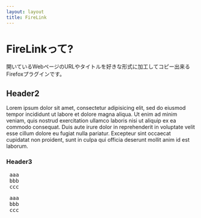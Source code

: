 ```yaml
---
layout: layout
title: FireLink
---
```

# FireLinkって?

開いているWebページのURLやタイトルを好きな形式に加工してコピー出来るFirefoxプラグインです。

## Header2

Lorem ipsum dolor sit amet, consectetur adipisicing elit, sed do eiusmod tempor incididunt ut labore et dolore magna aliqua. Ut enim ad minim veniam, quis nostrud exercitation ullamco laboris nisi ut aliquip ex ea commodo consequat. Duis aute irure dolor in reprehenderit in voluptate velit esse cillum dolore eu fugiat nulla pariatur. Excepteur sint occaecat cupidatat non proident, sunt in culpa qui officia deserunt mollit anim id est laborum.

### Header3

<pre class="blockcode">
 aaa
 bbb
 ccc
</pre>

<pre class="shell">
 aaa
 bbb
 ccc
</pre>


